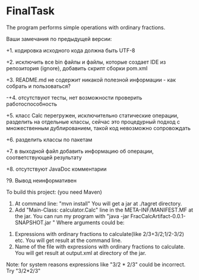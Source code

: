 # FinalTask
The program performs simple operations with ordinary fractions.

Ваши замечания по предыдущей версии:

+1. кодировка исходного кода должна быть UTF-8

+2. исключить все bin файлы и файлы, которые создает IDE из репозитория (ignore), добавить скрипт сборки pom.xml

+3. README.md не содержит никакой полезной информации - как собрать и пользоваться?

-+4. отсутствуют тесты, нет возможности проверить работоспособность

+5. класс Calc перегружен, исключительно статические операции, разделить на отдельные классы, сейчас это процедурный подход с множественным дублированием, такой код невозможно сопровождать

+6. разделить классы по пакетам

+7. в выходной файл добавить информацию об операции, соответствующей результату

+8. отсутствуют JavaDoc комментарии

?9. Вывод неинформативен

To build this project: (you need Maven)
1) At command line: "mvn install"
You will get a jar at ./tagret directory. 
2) Add "Main-Class: calculator.Calc" line in the META-INF/MANIFEST.MF at the jar.
You can run my program with "java -jar FracCalcArtifact-0.0.1-SNAPSHOT.jar <arguments>"
Where arguments could be:
1. Expressions with ordinary fractions to calculate(like 2/3+3/2;1/2-3/2) etc. You will get result at the command line.
2. Name of the file with expressions with ordinary fractions to calculate. You will get result at output.xml at directory of the jar.

Note: for system reasons expressions like "3/2 * 2/3" could be incorrect. Try "3/2*2/3"
